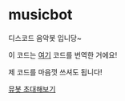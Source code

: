# musicbot
디스코드 음악봇 입니당~

이 코드는 [여기](https://github.com/AlvvxL/lavalink-musicbot) 코드를 번역한 거에요!

제 코드를 마음껏 쓰셔도 됩니다!

[뮤봇 초대해보기](https://discord.com/api/oauth2/authorize?client_id=749124773610782831&permissions=0&scope=bot)
